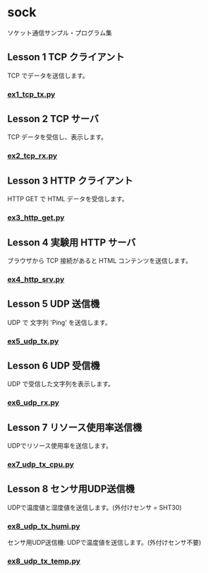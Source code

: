 # sock
ソケット通信サンプル・プログラム集

## Lesson 1 TCP クライアント

TCP でデータを送信します。  
### [ex1_tcp_tx.py](learning/ex1_tcp_tx.py)  


## Lesson 2 TCP サーバ

TCP データを受信し、表示します。  
### [ex2_tcp_rx.py](learning/ex2_tcp_rx.py)  


## Lesson 3 HTTP クライアント

HTTP GET で HTML データを受信します。  
### [ex3_http_get.py](learning/ex3_http_get.py)  


## Lesson 4 実験用 HTTP サーバ

ブラウザから TCP 接続があると HTML コンテンツを送信します。  
### [ex4_http_srv.py](learning/ex4_http_srv.py)  


## Lesson 5 UDP 送信機

UDP で 文字列 'Ping' を送信します。  
### [ex5_udp_tx.py](learning/ex5_udp_tx.py)  


## Lesson 6 UDP 受信機

UDP で受信した文字列を表示します。  
### [ex6_udp_rx.py](learning/ex6_udp_rx.py)  


## Lesson 7 リソース使用率送信機

UDPでリソース使用率を送信します。  
### [ex7_udp_tx_cpu.py](learning/ex7_udp_tx_cpu.py)  


## Lesson 8 センサ用UDP送信機

UDPで温度値と湿度値を送信します。(外付けセンサ = SHT30)  
### [ex8_udp_tx_humi.py](learning/ex8_udp_tx_humi.py)  

センサ用UDP送信機: UDPで温度値を送信します。(外付けセンサ不要)  
### [ex8_udp_tx_temp.py](learning/ex8_udp_tx_temp.py)  

